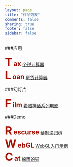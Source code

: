 ```yaml
---
layout: page
title: "作品列表"
comments: false
sharing: true
footer: false
sidebar: false
---
```

###应用

<div class="myApp-wrapper">
	<span style="font-size:2.5em;font-weight:bold;color:#a61300;">T</span>
	<span style="font-size:1.5em;font-weight:bold;color:#a61300;">ax</span>
	<span class="space"></span>
	<a href="{{ root_url }}/blog/myAPPs/tax/index.html" target="_blank">个税计算器</a>
</div>
<div class="myApp-wrapper">
	<span style="font-size:2.5em;font-weight:bold;color:#a61300;">L</span>
	<span style="font-size:1.5em;font-weight:bold;color:#a61300;">oan</span>
	<span class="space"></span>
<a href="{{ root_url }}/blog/myAPPs/loan/index.html" target="_blank">房贷计算器</a>
</div>

###幻灯片
<div class="myApp-wrapper">
	 <span style="font-size:2.5em;font-weight:bold;color:#a61300;">F</span>
	 <span style="font-size:1.5em;font-weight:bold;color:#a61300;">ilm</span>
	 <span class="space"></span>
	 <a href="/blog/impressPages/greek_mythology_movies.html" target="_blank">希腊神话系列电影</a>
</div>

###Demo

<div class="myApp-wrapper">
	<span style="font-size:2.5em;font-weight:bold;color:#a61300;">R</span>
	<span style="font-size:1.5em;font-weight:bold;color:#a61300;">escurse</span>
	<span class="space"></span>
    <a href="{{ root_url }}/blog/myAPPs/rescurseTree/index.html" target="_blank">绘制递归树</a>
</div>
<div class="myApp-wrapper">
	<span style="font-size:2.5em;font-weight:bold;color:#a61300;">W</span>
	<span style="font-size:1.5em;font-weight:bold;color:#a61300;">ebGL</span>
	<span class="space"></span>
    <a href="{{ root_url }}/blog/myAPPs/webgl/webgl.html" target="_blank">WebGL入门示例</a>
</div>
<div class="myApp-wrapper">
	<span style="font-size:2.5em;font-weight:bold;color:#a61300;">C</span>
	<span style="font-size:1.5em;font-weight:bold;color:#a61300;">at</span>
	<span class="space"></span>
    <a href="{{ root_url }}/blog/myAPPs/cat_in_rain/cat_in_rain.html" target="_blank">躲雨的猫</a>
</div>

